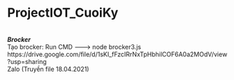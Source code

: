 # ProjectIOT_CuoiKy
<br>
<i> <b>Brocker</b> </i>
<br>
Tạo brocker: Run CMD ---> node brocker3.js
<br>
https://drive.google.com/file/d/1sKI_fFzcIRrNxTpHbhilCOF6A0a2MOdV/view?usp=sharing 
<br> 
Zalo (Truyền file 18.04.2021)
